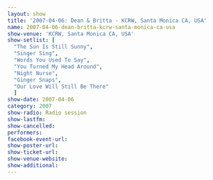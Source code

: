```yaml
---
layout: show
title: '2007-04-06: Dean & Britta - KCRW, Santa Monica CA, USA'
name: 2007-04-06-dean-britta-kcrw-santa-monica-ca-usa
show-venue: 'KCRW, Santa Monica CA, USA'
show-setlist: [
  "The Sun Is Still Sunny",
  "Singer Sing",
  "Words You Used To Say",
  "You Turned My Head Around",
  "Night Nurse",
  "Ginger Snaps",
  "Our Love Will Still Be There"
  ]
show-date: 2007-04-06
category: 2007
show-radio: Radio session
show-lastfm: 
show-cancelled: 
performers: 
facebook-event-url: 
show-poster-url: 
show-ticket-url: 
show-venue-website: 
show-additional: 
---
```


